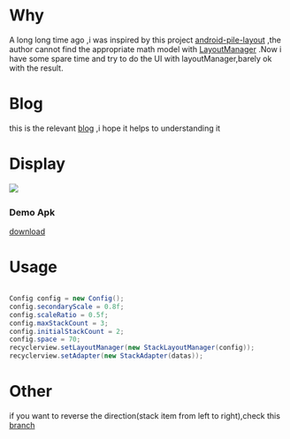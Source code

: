 # Why
A long long time ago ,i was inspired by this project [android-pile-layout](https://github.com/xmuSistone/android-pile-layout) ,the author cannot find the appropriate math model with [LayoutManager](https://github.com/HirayClay/StackLayoutManager/blob/master/app/src/main/java/com/hirayclay/StackLayoutManager.java) .Now i have some spare time and try to do the UI with layoutManager,barely ok with the result.</br>

# Blog
this is the relevant [blog](http://blog.csdn.net/u014296305/article/details/73496017) ,i hope it helps to understanding it</br>

# Display
<img src="static/art.gif"/>
<img src="static/stackmanager3.gif" width="0px" height="0px"/></br>

### Demo Apk
[download](static/app.apk)

# Usage
```java

Config config = new Config();
config.secondaryScale = 0.8f;
config.scaleRatio = 0.5f;
config.maxStackCount = 3;
config.initialStackCount = 2;
config.space = 70;
recyclerview.setLayoutManager(new StackLayoutManager(config));
recyclerview.setAdapter(new StackAdapter(datas));

```

# Other
if you want to reverse the direction(stack item from left to right),check this [branch](https://github.com/HirayClay/StackLayoutManager/tree/orientation)
